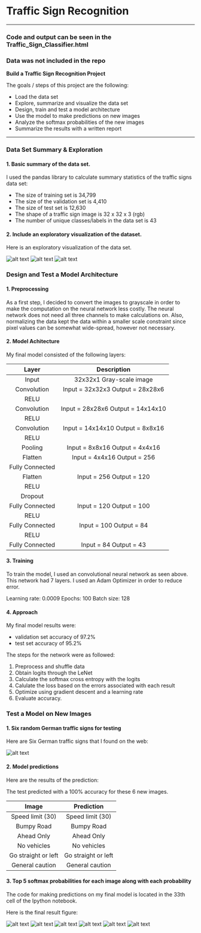 # **Traffic Sign Recognition** 

---

### Code and output can be seen in the Traffic_Sign_Classifier.html
### Data was not included in the repo


**Build a Traffic Sign Recognition Project**

The goals / steps of this project are the following:
* Load the data set
* Explore, summarize and visualize the data set
* Design, train and test a model architecture
* Use the model to make predictions on new images
* Analyze the softmax probabilities of the new images
* Summarize the results with a written report

[//]: # (Image References)

[image1]: ./examples/visualization.png "Training Data"
[image2]: ./examples/trafficsigns.png "Traffic Signs"
[image3]: ./examples/predictions.png "Predictions"
[image4]: ./examples/valid.png "Validation Data"
[image5]: ./examples/test.png "Test Data"
[image6]: ./examples/predictions2.png "Predictions"
[image7]: ./examples/predictions3.png "Predictions"
[image8]: ./examples/predictions4.png "Predictions"
[image9]: ./examples/predictions5.png "Predictions"
[image10]: ./examples/predictions6.png "Predictions"

---

### Data Set Summary & Exploration

#### 1. Basic summary of the data set.

I used the pandas library to calculate summary statistics of the traffic
signs data set:

* The size of training set is 34,799
* The size of the validation set is 4,410
* The size of test set is 12,630
* The shape of a traffic sign image is 32 x 32 x 3 (rgb)
* The number of unique classes/labels in the data set is 43

#### 2. Include an exploratory visualization of the dataset.

Here is an exploratory visualization of the data set.

![alt text][image1]
![alt text][image4]
![alt text][image5]

### Design and Test a Model Architecture

#### 1. Preprocessing 

As a first step, I decided to convert the images to grayscale in order to make the 
computation on the neural network less costly. The neural network does not need all three 
channels to make calculations on. Also, normalizing the data kept the data within
a smaller scale constraint since pixel values can be somewhat wide-spread, 
however not necessary.


#### 2. Model Achitecture

My final model consisted of the following layers:

| 		Layer			|				Description			 			| 
|:---------------------:|:---------------------------------------------:| 
| Input         		|		32x32x1 Gray-scale image				| 
| Convolution        	|		Input = 32x32x3 Output = 28x28x6		|
| RELU					|												|
| Convolution	      	|		Input = 28x28x6 Output = 14x14x10		|
| RELU          	    |			 									|
| Convolution		    |		Input = 14x14x10 Output = 8x8x16		|
| RELU				    |		 										|
| Pooling				|		Input = 8x8x16 Output = 4x4x16			|
| Flatten				|		Input = 4x4x16 Output = 256				|
| Fully Connected		|												|
| Flatten				|		Input = 256 Output = 120				|
| RELU  				|												|
| Dropout 				|												|
| Fully Connected 		|		Input = 120 Output = 100				|
| RELU 					|												|
| Fully Connected 		|		Input = 100 Output = 84					|
| RELU					|												|
| Fully Connected 		|		Input = 84 Output = 43					|
 


#### 3. Training 

To train the model, I used an convolutional neural network as seen above. This network had 7 layers.
I used an Adam Optimizer in order to reduce error. 

Learning rate: 0.0009
Epochs: 100
Batch size: 128

#### 4. Approach 

My final model results were:
* validation set accuracy of 97.2% 
* test set accuracy of 95.2%

The steps for the network were as followed:
1. Preprocess and shuffle data
2. Obtain logits through the LeNet 
3. Calculate the softmax cross entropy with the logits
4. Calulate the loss based on the errors associated with each result
5. Optimize using gradient descent and a learning rate
6. Evaluate accuracy.


### Test a Model on New Images

#### 1. Six random German traffic signs for testing

Here are Six German traffic signs that I found on the web:

![alt text][image2] 

#### 2. Model predictions 

Here are the results of the prediction:

The test predicted with a 100% accuracy for these 6 new images.

| Image			        |     Prediction	        					| 
|:---------------------:|:---------------------------------------------:| 
| Speed limit (30)      | Speed limit (30)  							| 
| Bumpy Road     		| Bumpy Road 									|
| Ahead Only			| Ahead Only									|
| No vehicles	      	| No vehicles					 				|
| Go straight or left	| Go straight or left      						|
| General caution		| General caution      							|


#### 3. Top 5 softmax probabilities for each image along with each probability

The code for making predictions on my final model is located in the 33th cell of the Ipython notebook.

Here is the final result figure:

![alt text][image3]
![alt text][image6]
![alt text][image7]
![alt text][image8]
![alt text][image9]
![alt text][image10]
